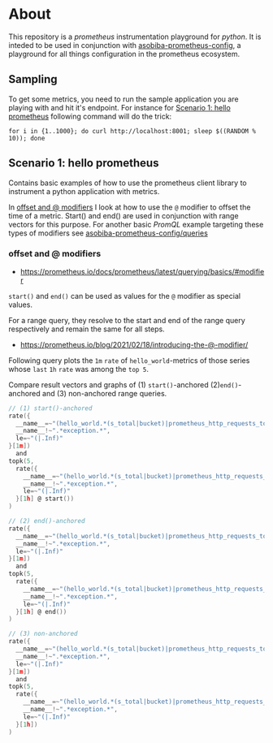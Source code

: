 # About
This repository is a *prometheus* instrumentation playground for *python*. It is inteded to be used in conjunction with [asobiba-prometheus-config](https://github.com/soma-kurisu/asobiba-prometheus-config), a playground for all things configuration in the prometheus ecosystem.

## Sampling
To get some metrics, you need to run the sample application you are playing with and hit it's endpoint. For instance for [Scenario 1: hello prometheus](#Scenario-1:-hello-prometheus) following command will do the trick:

```Shell
for i in {1..1000}; do curl http://localhost:8001; sleep $((RANDOM % 10)); done
```

## Scenario 1: hello prometheus
Contains basic examples of how to use the prometheus client library to instrument a python application with metrics. 

In [offset and @ modifiers](#offset-and-@-modifiers) I look at how to use the `@` modifier to offset the time of a metric. Start() and end() are used in conjunction with range vectors for this purpose. For another basic *PromQL* example targeting these types of modifiers see [asobiba-prometheus-config/queries](https://github.com/soma-kurisu/asobiba-prometheus-config/queries/02-offset-and-at-modifiers.md)

### offset and @ modifiers

- https://prometheus.io/docs/prometheus/latest/querying/basics/#modifier

`start()` and `end()` can be used as values for the `@` modifier as special values.

For a range query, they resolve to the start and end of the range query respectively and remain the same for all steps.

- https://prometheus.io/blog/2021/02/18/introducing-the-@-modifier/

Following query plots the `1m` `rate` of `hello_world`-metrics of those series whose `last` `1h` `rate` was among the `top 5`.

Compare result vectors and graphs of (1) `start()`-anchored (2)`end()`-anchored and (3) non-anchored range queries.
```C
// (1) start()-anchored
rate({
  __name__=~"(hello_world.*(s_total|bucket)|prometheus_http_requests_total)", 
  __name__!~".*exception.*", 
  le=~"(|.Inf)"
}[1m])
  and
topk(5, 
  rate({
    __name__=~"(hello_world.*(s_total|bucket)|prometheus_http_requests_total)", 
    __name__!~".*exception.*", 
    le=~"(|.Inf)"
  }[1h] @ start())
)
```

```C
// (2) end()-anchored
rate({
  __name__=~"(hello_world.*(s_total|bucket)|prometheus_http_requests_total)", 
  __name__!~".*exception.*", 
  le=~"(|.Inf)"
}[1m])
  and
topk(5, 
  rate({
    __name__=~"(hello_world.*(s_total|bucket)|prometheus_http_requests_total)", 
    __name__!~".*exception.*", 
    le=~"(|.Inf)"
  }[1h] @ end())
)
```

```C
// (3) non-anchored
rate({
  __name__=~"(hello_world.*(s_total|bucket)|prometheus_http_requests_total)", 
  __name__!~".*exception.*", 
  le=~"(|.Inf)"
}[1m])
  and
topk(5, 
  rate({
    __name__=~"(hello_world.*(s_total|bucket)|prometheus_http_requests_total)", 
    __name__!~".*exception.*", 
    le=~"(|.Inf)"
  }[1h])
)
```
